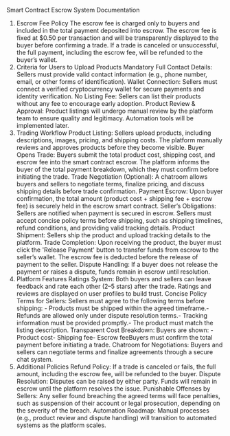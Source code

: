 Smart Contract Escrow System Documentation
1. Escrow Fee Policy
The escrow fee is charged only to buyers and included in the total payment deposited into escrow.
The escrow fee is fixed at $0.50 per transaction and will be transparently displayed to the buyer before confirming a trade.
If a trade is canceled or unsuccessful, the full payment, including the escrow fee, will be refunded to the buyer’s wallet.
2. Criteria for Users to Upload Products
Mandatory Full Contact Details: Sellers must provide valid contact information (e.g., phone number, email, or other forms of identification).
Wallet Connection: Sellers must connect a verified cryptocurrency wallet for secure payments and identity verification.
No Listing Fee: Sellers can list their products without any fee to encourage early adoption.
Product Review & Approval: Product listings will undergo manual review by the platform team to ensure quality and legitimacy. Automation tools will be implemented later.
3. Trading Workflow
Product Listing: Sellers upload products, including descriptions, images, pricing, and shipping costs. The platform manually reviews and approves products before they become visible.
Buyer Opens Trade: Buyers submit the total product cost, shipping cost, and escrow fee into the smart contract escrow. The platform informs the buyer of the total payment breakdown, which they must confirm before initiating the trade.
Trade Negotiation (Optional): A chatroom allows buyers and sellers to negotiate terms, finalize pricing, and discuss shipping details before trade confirmation.
Payment Escrow: Upon buyer confirmation, the total amount (product cost + shipping fee + escrow fee) is securely held in the escrow smart contract.
Seller’s Obligations: Sellers are notified when payment is secured in escrow. Sellers must accept concise policy terms before shipping, such as shipping timelines, refund conditions, and providing valid tracking details.
Product Shipment: Sellers ship the product and upload tracking details to the platform.
Trade Completion: Upon receiving the product, the buyer must click the 'Release Payment' button to transfer funds from escrow to the seller’s wallet. The escrow fee is deducted before the release of payment to the seller.
Dispute Handling: If a buyer does not release the payment or raises a dispute, funds remain in escrow until resolution.
4. Platform Features
Ratings System: Both buyers and sellers can leave feedback and rate each other (2–5 stars) after the trade. Ratings and reviews are displayed on user profiles to build trust.
Concise Policy Terms for Sellers: Sellers must agree to the following terms before shipping: - Products must be shipped within the agreed timeframe.- Refunds are allowed only under dispute resolution terms.- Tracking information must be provided promptly.- The product must match the listing description.
Transparent Cost Breakdown: Buyers are shown: - Product cost- Shipping fee- Escrow feeBuyers must confirm the total payment before initiating a trade.
Chatroom for Negotiations: Buyers and sellers can negotiate terms and finalize agreements through a secure chat system.
5. Additional Policies
Refund Policy: If a trade is canceled or fails, the full amount, including the escrow fee, will be refunded to the buyer.
Dispute Resolution: Disputes can be raised by either party. Funds will remain in escrow until the platform resolves the issue.
Punishable Offenses by Sellers: Any seller found breaching the agreed terms will face penalties, such as suspension of their account or legal prosecution, depending on the severity of the breach.
Automation Roadmap: Manual processes (e.g., product review and dispute handling) will transition to automated systems as the platform scales.
